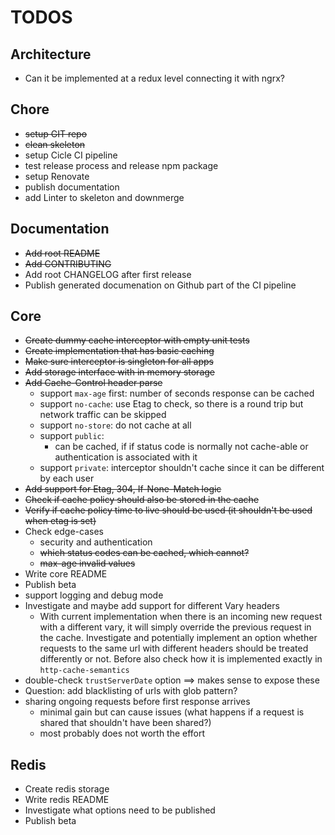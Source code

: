 # TODOS

## Architecture
* Can it be implemented at a redux level connecting it with ngrx?

## Chore
* ~~setup GIT repo~~
* ~~clean skeleton~~
* setup Cicle CI pipeline
* test release process and release npm package
* setup Renovate
* publish documentation
* add Linter to skeleton and downmerge

## Documentation
* ~~Add root README~~
* ~~Add CONTRIBUTING~~
* Add root CHANGELOG after first release
* Publish generated documenation on Github part of the CI pipeline

## Core
* ~~Create dummy cache interceptor with empty unit tests~~
* ~~Create implementation that has basic caching~~
* ~~Make sure interceptor is singleton for all apps~~
* ~~Add storage interface with in memory storage~~
* ~~Add Cache-Control header parse~~
    * support `max-age` first: number of seconds response can be cached
    * support `no-cache`: use Etag to check, so there is a round trip but network traffic can be skipped
    * support `no-store`: do not cache at all
    * support `public`:
         * can be cached, if if status code is normally not cache-able or authentication is associated with it
    * support `private`: interceptor shouldn't cache since it can be different by each user
* ~~Add support for Etag, 304, If-None-Match logic~~
* ~~Check if cache policy should also be stored in the cache~~
* ~~Verify if cache policy time to live should be used (it shouldn't be used when etag is set)~~
* Check edge-cases
    * security and authentication
    * ~~which status codes can be cached, which cannot?~~
    * ~~max-age invalid values~~
* Write core README
* Publish beta
* support logging and debug mode
* Investigate and maybe add support for different Vary headers
    * With current implementation when there is an incoming new request with a different vary, it will simply override the previous request in the cache. Investigate and potentially implement an option whether requests to the same url with different headers should be treated differently or not. Before also check how it is implemented exactly in `http-cache-semantics` 
* double-check `trustServerDate` option ==> makes sense to expose these
* Question: add blacklisting of urls with glob pattern?
* sharing ongoing requests before first response arrives
    * minimal gain but can cause issues (what happens if a request is shared that shouldn't have been shared?)
    * most probably does not worth the effort

## Redis
* Create redis storage
* Write redis README
* Investigate what options need to be published
* Publish beta